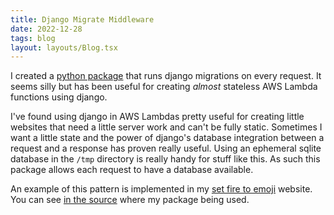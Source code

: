 ```yaml
---
title: Django Migrate Middleware
date: 2022-12-28
tags: blog
layout: layouts/Blog.tsx
---
```


I created a [python package](https://pypi.org/project/django-migrate-middleware/) that runs django migrations on every request. It seems silly but has been useful for creating *almost* stateless AWS Lambda functions using django.

<!--more-->

I've found using django in AWS Lambdas pretty useful for creating little websites that need a little server work and can't be fully static. Sometimes I want a little state and the power of django's database integration between a request and a response has proven really useful. Using an ephemeral sqlite database in the `/tmp` directory is really handy for stuff like this. As such this package allows each request to have a database available.

An example of this pattern is implemented in my [set fire to emoji](https://setfire.lukewiwa.com) website. You can see [in the source](https://github.com/lukewiwa/set-fire-to-emoji/blob/main/src/config/settings.py#L71) where my package being used.
